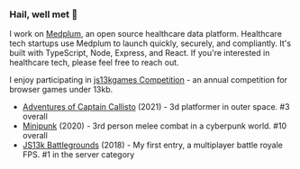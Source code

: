 ### Hail, well met 👋

I work on [Medplum](https://github.com/medplum/medplum), an open source healthcare data platform.  Healthcare tech startups use Medplum to launch quickly, securely, and compliantly.  It's built with TypeScript, Node, Express, and React.  If you're interested in healthcare tech, please feel free to reach out.

I enjoy participating in [js13kgames Competition](https://js13kgames.com/) - an annual competition for browser games under 13kb.

* [Adventures of Captain Callisto](https://github.com/codyebberson/js13k-callisto) (2021) - 3d platformer in outer space. #3 overall
* [Minipunk](https://github.com/codyebberson/js13k-minipunk) (2020) - 3rd person melee combat in a cyberpunk world.  #10 overall
* [JS13k Battlegrounds](https://github.com/codyebberson/js13k-battlegrounds) (2018) - My first entry, a multiplayer battle royale FPS.  #1 in the server category
